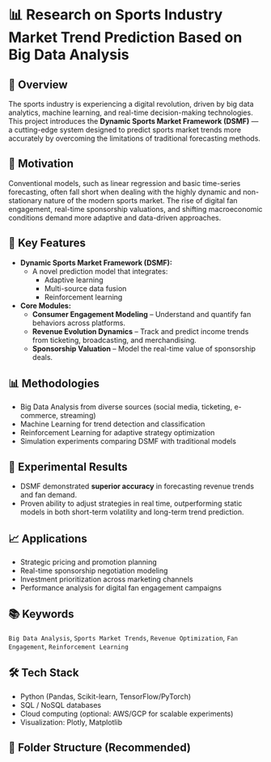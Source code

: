 # 📊 Research on Sports Industry Market Trend Prediction Based on Big Data Analysis

## 🧠 Overview

The sports industry is experiencing a digital revolution, driven by big data analytics, machine learning, and real-time decision-making technologies. This project introduces the **Dynamic Sports Market Framework (DSMF)** — a cutting-edge system designed to predict sports market trends more accurately by overcoming the limitations of traditional forecasting methods.

## 🚀 Motivation

Conventional models, such as linear regression and basic time-series forecasting, often fall short when dealing with the highly dynamic and non-stationary nature of the modern sports market. The rise of digital fan engagement, real-time sponsorship valuations, and shifting macroeconomic conditions demand more adaptive and data-driven approaches.

## 📐 Key Features

- **Dynamic Sports Market Framework (DSMF):**
  - A novel prediction model that integrates:
    - Adaptive learning
    - Multi-source data fusion
    - Reinforcement learning
- **Core Modules:**
  - **Consumer Engagement Modeling** – Understand and quantify fan behaviors across platforms.
  - **Revenue Evolution Dynamics** – Track and predict income trends from ticketing, broadcasting, and merchandising.
  - **Sponsorship Valuation** – Model the real-time value of sponsorship deals.

## 📊 Methodologies

- Big Data Analysis from diverse sources (social media, ticketing, e-commerce, streaming)
- Machine Learning for trend detection and classification
- Reinforcement Learning for adaptive strategy optimization
- Simulation experiments comparing DSMF with traditional models

## 🧪 Experimental Results

- DSMF demonstrated **superior accuracy** in forecasting revenue trends and fan demand.
- Proven ability to adjust strategies in real time, outperforming static models in both short-term volatility and long-term trend prediction.

## 📈 Applications

- Strategic pricing and promotion planning
- Real-time sponsorship negotiation modeling
- Investment prioritization across marketing channels
- Performance analysis for digital fan engagement campaigns

## 📚 Keywords

`Big Data Analysis`, `Sports Market Trends`, `Revenue Optimization`, `Fan Engagement`, `Reinforcement Learning`

## 🛠️ Tech Stack

- Python (Pandas, Scikit-learn, TensorFlow/PyTorch)
- SQL / NoSQL databases
- Cloud computing (optional: AWS/GCP for scalable experiments)
- Visualization: Plotly, Matplotlib

## 📂 Folder Structure (Recommended)

